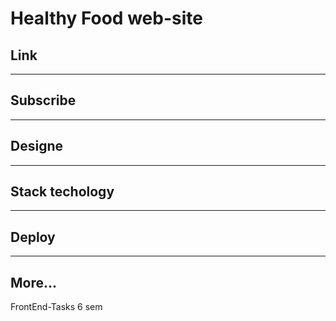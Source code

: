 # Healthy Food web-site

## Link

---

## Subscribe

---

## Designe

---

## Stack techology

---

## Deploy

---

## More...

FrontEnd-Tasks 6 sem 